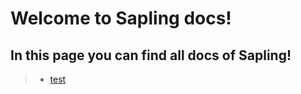 # Welcome to Sapling docs!
## In this page you can find all docs of Sapling!
> - [test](/quickstart/)
